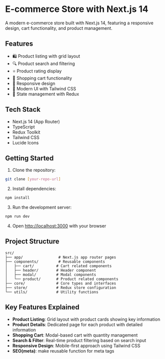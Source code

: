 # E-commerce Store with Next.js 14

A modern e-commerce store built with Next.js 14, featuring a responsive design, cart functionality, and product management.

## Features

- 🛍️ Product listing with grid layout
- 🔍 Product search and filtering
- ⭐ Product rating display
- 🛒 Shopping cart functionality
- 📱 Responsive design
- 🎨 Modern UI with Tailwind CSS
- 🔄 State management with Redux

## Tech Stack

- Next.js 14 (App Router)
- TypeScript
- Redux Toolkit
- Tailwind CSS
- Lucide Icons

## Getting Started

1. Clone the repository:
```bash
git clone [your-repo-url]
```

2. Install dependencies:
```bash
npm install
```

3. Run the development server:
```bash
npm run dev
```

4. Open [http://localhost:3000](http://localhost:3000) with your browser

## Project Structure

```
src/
├── app/                # Next.js app router pages
├── components/         # Reusable components
│   ├── cart/          # Cart related components
│   ├── header/        # Header component
│   ├── modal/         # Modal components
│   └── product/       # Product related components
├── core/              # Core types and interfaces
├── store/             # Redux store configuration
└── utils/             # Utility functions
```

## Key Features Explained

- **Product Listing**: Grid layout with product cards showing key information
- **Product Details**: Dedicated page for each product with detailed information
- **Shopping Cart**: Modal-based cart with quantity management
- **Search & Filter**: Real-time product filtering based on search input
- **Responsive Design**: Mobile-first approach using Tailwind CSS
- **SEO(meta)**: make reusable function for meta tags
